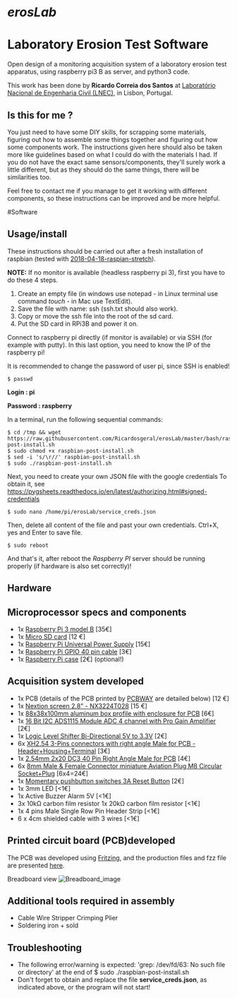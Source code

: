 # *erosLab* 
# Laboratory Erosion Test Software 
Open design of a monitoring acquisition system of a laboratory erosion test apparatus, using raspberry pi3 B as server, and python3 code. 

This work has been done by **Ricardo Correia dos Santos** at [Laboratório Nacional de Engenharia Civil (LNEC)](www.lnec.pt/en/), in Lisbon, Portugal.

## Is this for me ?

You just need to have some DIY skills, for scrapping some materials, figuring out 
how to assemble some things together and figuring out how some components work. The 
instructions given here should also be taken more like guidelines based on what 
I could do with the materials I had. If you do not have the exact same 
sensors/components, they'll surely work a little different, but as they should do the same 
things, there will be similarities too. 

Feel free to contact me if you manage to get it working with different components, 
so these instructions can be improved and be more helpful. 

#Software

## Usage/install
These instructions should be carried out after a fresh installation of raspbian (tested with [2018-04-18-raspian-stretch](http://downloads.raspberrypi.org/raspbian/images/raspbian-2018-04-19/)). 

**NOTE:** If no monitor is available (headless raspberry pi 3), first you have to do these 4 steps.
1. Create an empty file (in windows use notepad - in Linux terminal use command *touch* - in Mac use TextEdit).
2. Save the file with name: ssh (ssh.txt should also work).
3. Copy or move the ssh file into the root of the sd card.
4. Put the SD card in RPi3B and power it on.

Connect to raspberry pi directly (if monitor is available) or via SSH (for example with putty). In this last option, you need to know the IP of the raspberry pi!

It is recommended to change the password of user pi, since SSH is enabled!

    $ passwd 
    
   **Login : pi**
   
   **Password : raspberry**

In a terminal, run the following sequential commands:
    
    $ cd /tmp && wget https://raw.githubusercontent.com/Ricardosgeral/erosLab/master/bash/raspbian-post-install.sh
    $ sudo chmod +x raspbian-post-install.sh
    $ sed -i 's/\r//' raspbian-post-install.sh
    $ sudo ./raspbian-post-install.sh

Next, you need to create your own JSON file with the google credentials
To obtain it, see https://pygsheets.readthedocs.io/en/latest/authorizing.html#signed-credentials

    $ sudo nano /home/pi/erosLab/service_creds.json
    
Then, delete all content of the file and past your own credentials. Ctrl+X, yes and Enter to save file.

    $ sudo reboot

And that's it, after reboot the _Raspberry PI_ server should be running properly (if hardware is also set correctly)!

## Hardware

## Microprocessor specs and components

+ 1x [Raspberry Pi 3 model B](https://www.raspberrypi.org/products/raspberry-pi-3-model-b/) [35€]
+ 1x [Micro SD card](https://www.aliexpress.com/item/SAMSUNG-Micro-SD-Card-256G-128GB-64gb-32g-100M-s-Class10-U3-4K-UHD-Memory-card/32813615707.html?spm=a2g0s.9042311.0.0.Xdt3Ob) [12 €]
+ 1x [Raspberry Pi Universal Power Supply](https://www.raspberrypi.org/products/raspberry-pi-universal-power-supply/) [15€]
+ 1x [Raspberry Pi GPIO 40 pin cable](https://www.aliexpress.com/item/Raspberry-pi-B-raspberry-PI-GPIO-40-pin-cable/32809594049.html?spm=2114.search0104.8.35.5790121bpoCIAu&transAbTest=ae803_2&priceBeautifyAB=0) [3€]
+ 1x [Raspberry Pi case](https://www.aliexpress.com/item/Best-Selling-Clear-Case-for-Raspberry-Pi-3-Model-B-Clear-by-SB-Components-Plastic-Protective/32738665641.html?spm=a2g0s.9042311.0.0.A8JBGc) [2€] (optional!)

## Acquisition system developed

+ 1x PCB (details of the PCB printed by [PCBWAY](https://www.pcbway.com/) are detailed below) [12 €]
+ 1x [Nextion screen 2.8" - NX3224T028](https://nextion.itead.cc/shop-nextion/) [15 €]
+ 1x [88x38x100mm aluminum box profile with enclosure for PCB](https://www.aliexpress.com/item/Free-shipping88-38-100mm-width-x-high-x-length-aluminum-extrusion-box-profile-enclosure-for-PCB/32800855972.html?spm=a2g0s.9042311.0.0.Wvmz38) [6€]
+ 1x [16 Bit I2C ADS1115 Module ADC 4 channel with Pro Gain Amplifier](https://www.aliexpress.com/item/16-Bit-I2C-ADS1115-Module-ADC-4-channel-with-Pro-Gain-Amplifier-RPi-1PCS/32817162654.html?spm=a2g0s.9042311.0.0.KZKf8O) [2€]
+ 1x [Logic Level Shifter Bi-Directional 5V to 3.3V](https://www.aliexpress.com/item/5PCS-Logic-Level-Shifter-Bi-Directional-For-Arduino-5V-to-3-3V-Four-Way-Two-Way/32827270848.html?spm=a2g0s.9042311.0.0.PRV9iC) [2€]
+ 6x [XH2.54 3-Pins connectors with right angle Male for PCB - Header+Housing+Terminal](https://www.aliexpress.com/item/XH2-54-2P-3P-4P-5P-6P-7P-8P-9P-10P-11P-12P-13P-14P-15P/32793262315.html?spm=a2g0s.9042311.0.0.DEz5gr) [3€]
+ 1x [2.54mm 2x20 DC3 40 Pin Right Angle Male for PCB](https://www.aliexpress.com/item/10pcs-2-54mm-2x20-DC3-40-Pin-Right-Angle-Male-Shrouded-PCB-IDC-Socket-Box-header/32597308721.html?spm=a2g0s.9042311.0.0.y1HFgb) [4€]
+ 6x [8mm Male & Female Connector miniature Aviation Plug M8 Circular Socket+Plug](https://www.aliexpress.com/item/1PCS-AP049-YC8-2-3-4-5-6-7Pin-8mm-Male-Female-Connector-miniature-Aviation-Plug/32845374887.html?spm=a2g0s.9042311.0.0.6sphAY) [6x4=24€]
+ 1x [Momentary pushbutton switches 3A Reset Button](https://www.aliexpress.com/item/10pcs-Momentary-Push-Button-Switch-12mm-Momentary-pushbutton-switches-3A-125VAC-1-5A-250VAC-Reset-Button/32802331189.html?spm=a2g0s.9042311.0.0.1PWJGq) [2€]
+ 1x 3mm LED [<1€]
+ 1x Active Buzzer Alarm 5V  [<1€]
+ 3x 10kΩ carbon film resistor 1x 20kΩ carbon film resistor [<1€]
+ 1x 4 pins Male Single Row Pin Header Strip [<1€]
+ 6 x 4cm shielded cable with 3 wires [<1€]

## Printed circuit board (PCB)developed
The PCB was developed using [Fritzing](fritzing.org/), and the production files and fzz file are presented [here](https://github.com/Ricardosgeral/erosLab/tree/master/Fritzing). 

Breadboard view
![Breadboard_image](https://github.com/Ricardosgeral/erosLab/blob/master/Fritzing/breadboard_erosLab.JPG)

## Additional tools required in assembly
+ Cable Wire Stripper Crimping Plier
+ Soldering iron + sold



## Troubleshooting
 - The following error/warning is expected: 'grep: /dev/fd/63: No such file or directory' at the end of $ sudo ./raspbian-post-install.sh
 - Don't forget to obtain and replace the file **service_creds.json**, as indicated above, or the program will not start!
 
 